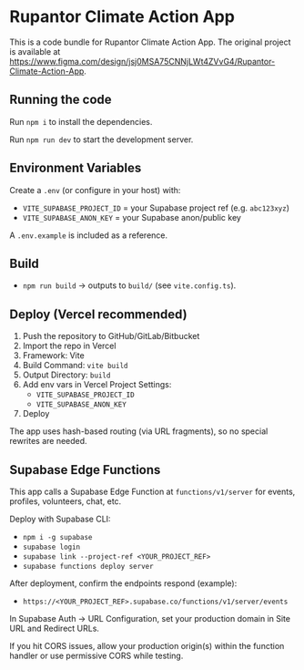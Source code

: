 


  # Rupantor Climate Action App

  This is a code bundle for Rupantor Climate Action App. The original project is available at https://www.figma.com/design/jsj0MSA75CNNjLWt4ZVvG4/Rupantor-Climate-Action-App.

  ## Running the code

  Run `npm i` to install the dependencies.

  Run `npm run dev` to start the development server.
  
  ## Environment Variables
  
  Create a `.env` (or configure in your host) with:
  
  - `VITE_SUPABASE_PROJECT_ID` = your Supabase project ref (e.g. `abc123xyz`)
  - `VITE_SUPABASE_ANON_KEY` = your Supabase anon/public key
  
  A `.env.example` is included as a reference.
  
  ## Build
  
  - `npm run build` → outputs to `build/` (see `vite.config.ts`).
  
  ## Deploy (Vercel recommended)
  
  1. Push the repository to GitHub/GitLab/Bitbucket
  2. Import the repo in Vercel
  3. Framework: Vite
  4. Build Command: `vite build`
  5. Output Directory: `build`
  6. Add env vars in Vercel Project Settings:
     - `VITE_SUPABASE_PROJECT_ID`
     - `VITE_SUPABASE_ANON_KEY`
  7. Deploy
  
  The app uses hash-based routing (via URL fragments), so no special rewrites are needed.
  
  ## Supabase Edge Functions
  
  This app calls a Supabase Edge Function at `functions/v1/server` for events, profiles, volunteers, chat, etc.
  
  Deploy with Supabase CLI:
  
  - `npm i -g supabase`
  - `supabase login`
  - `supabase link --project-ref <YOUR_PROJECT_REF>`
  - `supabase functions deploy server`
  
  After deployment, confirm the endpoints respond (example):
  
  - `https://<YOUR_PROJECT_REF>.supabase.co/functions/v1/server/events`
  
  In Supabase Auth → URL Configuration, set your production domain in Site URL and Redirect URLs.
  
  If you hit CORS issues, allow your production origin(s) within the function handler or use permissive CORS while testing.
  
